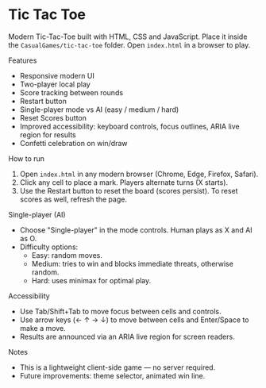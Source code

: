 # Tic Tac Toe

Modern Tic-Tac-Toe built with HTML, CSS and JavaScript. Place it inside the `CasualGames/tic-tac-toe` folder. Open `index.html` in a browser to play.

Features
- Responsive modern UI
- Two-player local play
- Score tracking between rounds
- Restart button
 - Single-player mode vs AI (easy / medium / hard)
 - Reset Scores button
 - Improved accessibility: keyboard controls, focus outlines, ARIA live region for results
 - Confetti celebration on win/draw

How to run
1. Open `index.html` in any modern browser (Chrome, Edge, Firefox, Safari).
2. Click any cell to place a mark. Players alternate turns (X starts).
3. Use the Restart button to reset the board (scores persist). To reset scores as well, refresh the page.

Single-player (AI)
- Choose "Single-player" in the mode controls. Human plays as X and AI as O.
- Difficulty options:
	- Easy: random moves.
	- Medium: tries to win and blocks immediate threats, otherwise random.
	- Hard: uses minimax for optimal play.

Accessibility
- Use Tab/Shift+Tab to move focus between cells and controls.
- Use arrow keys (← ↑ → ↓) to move between cells and Enter/Space to make a move.
- Results are announced via an ARIA live region for screen readers.

Notes
- This is a lightweight client-side game — no server required.
- Future improvements: theme selector, animated win line.
